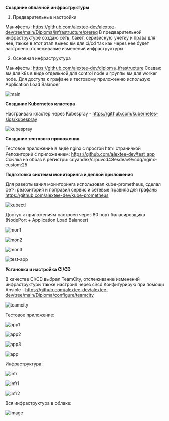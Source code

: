 **Создание облачной инфраструктуры**

1. Предварительные настройки

Манифесты: https://github.com/alextee-dev/alextee-dev/tree/main/Diploma/infrastructure/prereq
В предварительной инфраструктуре создаю сеть, бакет, серивисную учетку и права для нее, также в этот этап вынес вм для ci/cd так как через нее будет настроено отслеживание изменений инфраструктуры

2. Основная инфраструктура

Манифесты: https://github.com/alextee-dev/diploma_ifrastructure
Создаю вм для k8s в виде отдельной для control node и группы вм для worker node. Для доступа к графане и тестовому приложению использую Application Load Balancer

![main](https://github.com/user-attachments/assets/e909071e-f6c0-4ffc-8d41-a5509d4d0e15)


**Создание Kubernetes кластера**

Настраиваю кластер через Kubespray - https://github.com/kubernetes-sigs/kubespray

![kubespray](https://github.com/user-attachments/assets/a5bd90cb-bbd3-4a80-b5b9-2226994ca63e)

**Создание тестового приложения**

Тестовое приложение в виде nginx с простой html страничкой
Репозиторий с приложением: https://github.com/alextee-dev/test_app
Ссылка на образ в регистри: cr.yandex/crpuvcd43esdeav9vcdq/nginx-custom:25

**Подготовка cистемы мониторинга и деплой приложения**

Для равертывания мониторинга использовал kube-prometheus, сделал фетч резозитория и поправил сервис и сетевые правила для графаны https://github.com/alextee-dev/kube-prometheus

![kubectl](https://github.com/user-attachments/assets/4e578c68-44d5-4075-9582-d9e4218a0190)

Доступ к приложениям настроен через 80 порт баласировщика (NodePort + Application Load Balancer)

![mon1](https://github.com/user-attachments/assets/bac4f8ff-05ca-494d-8ccb-c04ac69a0705)

![mon2](https://github.com/user-attachments/assets/9ebe71a1-b32d-4ef2-aef9-e4ea625925ce)

![mon3](https://github.com/user-attachments/assets/b9a74062-2ab4-4ff0-a4c3-d87de9cdedeb)

![test-app](https://github.com/user-attachments/assets/0e262b15-bc0f-4e42-859c-15f3a608566c)

**Установка и настройка CI/CD**

В качестве CI/CD выбрал TeamCity, отслеживание изменений инфраструктуры также настроил через ci\cd
Конфигурирую при помощи Ansible - https://github.com/alextee-dev/alextee-dev/tree/main/Diploma/configure/teamcity

![teamcity](https://github.com/user-attachments/assets/21a3fa62-3973-4c72-b53d-40f81de120ef)

Тестовое приложение:

![app1](https://github.com/user-attachments/assets/e6b78fb9-1790-4161-bda3-852962e8266d)

![app2](https://github.com/user-attachments/assets/09e88362-3881-468b-b2e2-faab661a11b0)

![app3](https://github.com/user-attachments/assets/fcd754a8-5de1-44b3-926f-463535d24965)

![app](https://github.com/user-attachments/assets/266c4c93-7fe6-44d2-bb68-e2e1771ce889)

Инфраструктура:

![infr](https://github.com/user-attachments/assets/e09324cc-4f57-400b-8c59-9486d58c9070)

![infr1](https://github.com/user-attachments/assets/5ab3e9ee-e0d8-465c-b35a-b5db4ed797ec)

![infr2](https://github.com/user-attachments/assets/4e728630-69e8-4294-b9d3-8a4f0da2492d)

Вся инфраструктура в облаке:

![image](https://github.com/user-attachments/assets/341d463b-acd9-4c86-99ee-301930d5682f)





